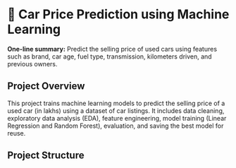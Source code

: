 # 🚗 Car Price Prediction using Machine Learning

**One-line summary:** Predict the selling price of used cars using features such as brand, car age, fuel type, transmission, kilometers driven, and previous owners.

## Project Overview
This project trains machine learning models to predict the selling price of a used car (in lakhs) using a dataset of car listings. It includes data cleaning, exploratory data analysis (EDA), feature engineering, model training (Linear Regression and Random Forest), evaluation, and saving the best model for reuse.

## Project Structure
